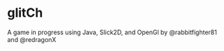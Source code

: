 glitCh
======

A game in progress using Java, Slick2D, and OpenGl by @rabbitfighter81 and @redragonX
